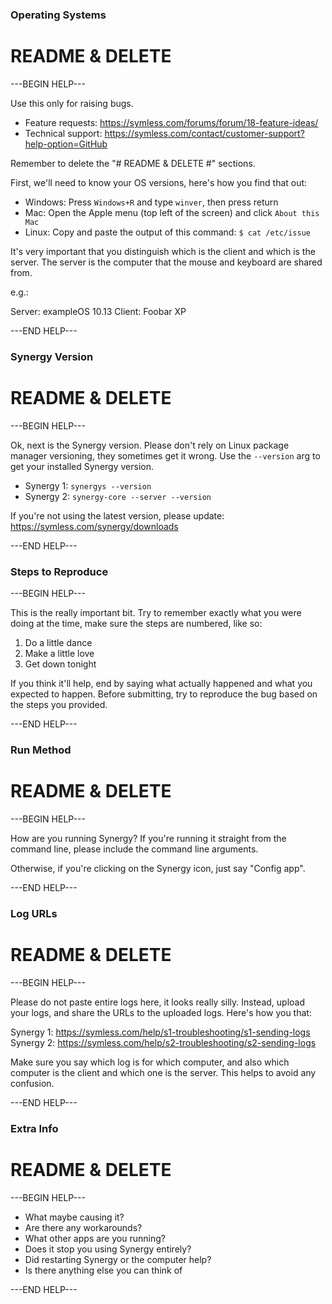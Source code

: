 ### Operating Systems ###

# README & DELETE #

---BEGIN HELP---

Use this only for raising bugs.

- Feature requests: https://symless.com/forums/forum/18-feature-ideas/
- Technical support: https://symless.com/contact/customer-support?help-option=GitHub

Remember to delete the "# README & DELETE #" sections.

First, we'll need to know your OS versions, here's how you find that out:

- Windows: Press `Windows+R` and type `winver`, then press return
- Mac: Open the Apple menu (top left of the screen) and click `About this Mac`
- Linux: Copy and paste the output of this command: `$ cat /etc/issue`

It's very important that you distinguish which is the client and which is the server.
The server is the computer that the mouse and keyboard are shared from.

e.g.:

Server: exampleOS 10.13
Client: Foobar XP

---END HELP---

### Synergy Version ###

# README & DELETE #

---BEGIN HELP---

Ok, next is the Synergy version. Please don't rely on Linux package manager versioning,
they sometimes get it wrong. Use the `--version` arg to get your installed Synergy version.

- Synergy 1: `synergys --version`
- Synergy 2: `synergy-core --server --version`

If you're not using the latest version, please update: https://symless.com/synergy/downloads

---END HELP---

### Steps to Reproduce ###

---BEGIN HELP---

This is the really important bit. Try to remember exactly what you were doing at the time,
make sure the steps are numbered, like so:

1. Do a little dance
2. Make a little love
3. Get down tonight

If you think it'll help, end by saying what actually happened and what you expected to
happen. Before submitting, try to reproduce the bug based on the steps you provided.

---END HELP---

### Run Method ###

# README & DELETE #

---BEGIN HELP---

How are you running Synergy? If you're running it straight from the command line,
please include the command line arguments.

Otherwise, if you're clicking on the Synergy icon, just say "Config app".

---END HELP---

### Log URLs ###

# README & DELETE #

---BEGIN HELP---

Please do not paste entire logs here, it looks really silly. Instead, upload your logs,
and share the URLs to the uploaded logs. Here's how you that:

Synergy 1: https://symless.com/help/s1-troubleshooting/s1-sending-logs
Synergy 2: https://symless.com/help/s2-troubleshooting/s2-sending-logs

Make sure you say which log is for which computer, and also which computer is the
client and which one is the server. This helps to avoid any confusion.

---END HELP---

### Extra Info ###

# README & DELETE #

---BEGIN HELP---

* What maybe causing it?
* Are there any workarounds?
* What other apps are you running?
* Does it stop you using Synergy entirely?
* Did restarting Synergy or the computer help?
* Is there anything else you can think of

---END HELP---
